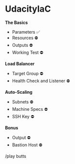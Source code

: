# UdacityIaC

**The Basics**
  * Parameters :white_check_mark:
  * Resources :no_entry:
  * Outputs :no_entry:
  * Working Test :no_entry:
  
**Load Balancer**
 * Target Group :no_entry:
 * Health Check and Listener :no_entry:
 
**Auto-Scaling**
 * Subnets :no_entry:
 * Machine Specs :no_entry:
 * SSH Key :no_entry:
 
**Bonus**
 * Output :no_entry:
 * Bastion Host :no_entry:
 
 /play butts
